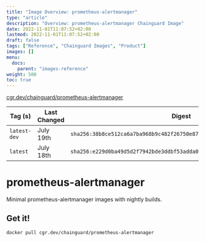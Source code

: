 ```yaml
---
title: "Image Overview: prometheus-alertmanager"
type: "article"
description: "Overview: prometheus-alertmanager Chainguard Image"
date: 2022-11-01T11:07:52+02:00
lastmod: 2022-11-01T11:07:52+02:00
draft: false
tags: ["Reference", "Chainguard Images", "Product"]
images: []
menu:
  docs:
    parent: "images-reference"
weight: 500
toc: true
---
```


[cgr.dev/chainguard/prometheus-alertmanager](https://github.com/chainguard-images/images/tree/main/images/prometheus-alertmanager)

| Tag (s)       | Last Changed | Digest                                                                    |
|---------------|--------------|---------------------------------------------------------------------------|
|  `latest-dev` | July 19th    | `sha256:38b8ce512ca6a7ba968b9c482f26750e874c23e8f07f294e6e8de2ffa6af6c23` |
|  `latest`     | July 18th    | `sha256:e229d0ba49d5d2f7942bde3ddbf53adda064337c789367988d831e9c5346462f` |

# prometheus-alertmanager

Minimal prometheus-alertmanager images with nightly builds.

## Get it!

```shell
docker pull cgr.dev/chainguard/prometheus-alertmanager
```
